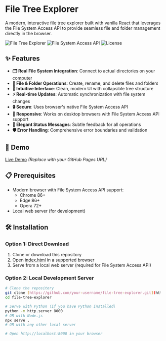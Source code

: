 # File Tree Explorer

A modern, interactive file tree explorer built with vanilla React that leverages the File System Access API to provide seamless file and folder management directly in the browser.

![File Tree Explorer](https://img.shields.io/badge/React-18.x-blue)
![File System Access API](https://img.shields.io/badge/File%20System%20Access%20API-Supported-green)
![License](https://img.shields.io/badge/License-MIT-yellow)

## ✨ Features

- **🗂️ Real File System Integration**: Connect to actual directories on your computer
- **📁 File & Folder Operations**: Create, rename, and delete files and folders
- **🎯 Intuitive Interface**: Clean, modern UI with collapsible tree structure
- **⚡ Real-time Updates**: Automatic synchronization with file system changes
- **🔒 Secure**: Uses browser's native File System Access API
- **📱 Responsive**: Works on desktop browsers with File System Access API support
- **🎨 Elegant Status Messages**: Subtle feedback for all operations
- **🛡️ Error Handling**: Comprehensive error boundaries and validation

## 🚀 Demo

[Live Demo](https://your-username.github.io/file-tree-explorer) *(Replace with your GitHub Pages URL)*

## 📋 Prerequisites

- Modern browser with File System Access API support:
  - Chrome 86+
  - Edge 86+
  - Opera 72+
- Local web server (for development)

## 🛠️ Installation

### Option 1: Direct Download
1. Clone or download this repository
2. Open [index.html](cci:7://file:///Users/Mani/Desktop/tree/index.html:0:0-0:0) in a supported browser
3. Serve from a local web server (required for File System Access API)

### Option 2: Local Development Server
```bash
# Clone the repository
git clone [https://github.com/your-username/file-tree-explorer.git](https://github.com/your-username/file-tree-explorer.git)
cd file-tree-explorer

# Serve with Python (if you have Python installed)
python -m http.server 8000
# OR with Node.js
npx serve .
# OR with any other local server

# Open http://localhost:8000 in your browser